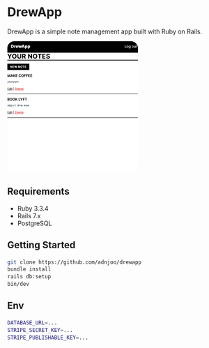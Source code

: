 # DrewApp

DrewApp is a simple note management app built with Ruby on Rails.

<img src='./public/20241019081537.png' width='300' style='border-radius: 1rem'>

## Requirements

- Ruby 3.3.4
- Rails 7.x
- PostgreSQL

## Getting Started
```bash
git clone https://github.com/adnjoo/drewapp
bundle install
rails db:setup
bin/dev
```

## Env
```bash
DATABASE_URL=...
STRIPE_SECRET_KEY=...
STRIPE_PUBLISHABLE_KEY=...
```
